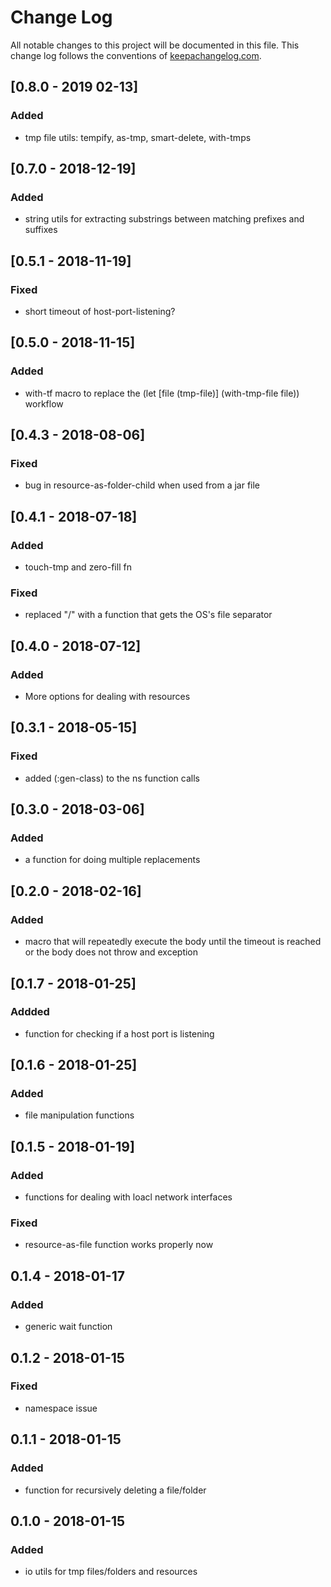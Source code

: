 # Change Log
All notable changes to this project will be documented in this file. This change log follows the conventions of [keepachangelog.com](http://keepachangelog.com/).

## [0.8.0 - 2019 02-13]
### Added
- tmp file utils: tempify, as-tmp, smart-delete, with-tmps

## [0.7.0 - 2018-12-19]
### Added
- string utils for extracting substrings between matching prefixes and suffixes

## [0.5.1 - 2018-11-19]
### Fixed
- short timeout of host-port-listening?

## [0.5.0 - 2018-11-15]
### Added
- with-tf macro to replace the (let [file (tmp-file)] (with-tmp-file file)) workflow

## [0.4.3 - 2018-08-06]
### Fixed
- bug in resource-as-folder-child when used from a jar file

## [0.4.1 - 2018-07-18]
### Added
- touch-tmp and zero-fill fn

### Fixed
- replaced "/" with a function that gets the OS's file separator

## [0.4.0 - 2018-07-12]
### Added
- More options for dealing with resources

## [0.3.1 - 2018-05-15]
### Fixed
- added (:gen-class) to the ns function calls

## [0.3.0 - 2018-03-06]
### Added
- a function for doing multiple replacements

## [0.2.0 - 2018-02-16]
### Added
- macro that will repeatedly execute the body until the timeout is reached or the body does not throw and exception

## [0.1.7 - 2018-01-25]
### Addded
- function for checking if a host port is listening

## [0.1.6 - 2018-01-25]
### Added
- file manipulation functions

## [0.1.5 - 2018-01-19]
### Added
- functions for dealing with loacl network interfaces

### Fixed
- resource-as-file function works properly now

## 0.1.4 - 2018-01-17
### Added
- generic wait function

## 0.1.2 - 2018-01-15
### Fixed
- namespace issue

## 0.1.1 - 2018-01-15
### Added
- function for recursively deleting a file/folder

## 0.1.0 - 2018-01-15
### Added
- io utils for tmp files/folders and resources
